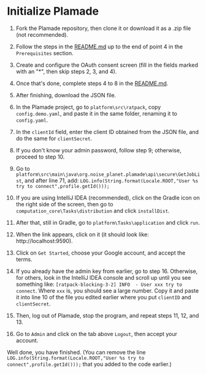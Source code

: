# Initialize Plamade

1. Fork the Plamade repository, then clone it or download it as a .zip file (not recommended).

2. Follow the steps in the [README.md](README.md) up to the end of point 4 in the `Prerequisites` section.

3. Create and configure the OAuth consent screen (fill in the fields marked with an "*", then skip steps 2, 3, and 4).

4. Once that's done, complete steps 4 to 8 in the [README.md](README.md).

5. After finishing, download the JSON file.

6. In the Plamade project, go to `platform\src\ratpack`, copy `config.demo.yaml`, and paste it in the same folder, renaming it to `config.yaml`.

7. In the `clientId` field, enter the client ID obtained from the JSON file, and do the same for `clientSecret`.

8. If you don't know your admin password, follow step 9; otherwise, proceed to step 10.

9. Go to `platform\src\main\java\org.noise_planet.plamade\api\secure\GetJobList`, and after line 71, add: `LOG.info(String.format(Locale.ROOT,"User %s try to connect",profile.getId()));`

10. If you are using IntelliJ IDEA (recommended), click on the Gradle icon on the right side of the screen, then go to `computation_core\Tasks\distribution` and click `installDist`.

11. After that, still in Gradle, go to `platform\Tasks\application` and click `run`.

12. When the link appears, click on it (it should look like: http://localhost:9590).

13. Click on `Get Started`, choose your Google account, and accept the terms.

14. If you already have the admin key from earlier, go to step 16. Otherwise, for others, look in the IntelliJ IDEA console and scroll up until you see something like: `[ratpack-blocking-3-2] INFO  - User xxx try to connect`. Where `xxx` is, you should see a large number. Copy it and paste it into line 10 of the file you edited earlier where you put `clientID` and `clientSecret`.

15. Then, log out of Plamade, stop the program, and repeat steps 11, 12, and 13.

16. Go to `Admin` and click on the tab above `Logout`, then accept your account.

Well done, you have finished. (You can remove the line `LOG.info(String.format(Locale.ROOT,"User %s try to connect",profile.getId()));` that you added to the code earlier.)